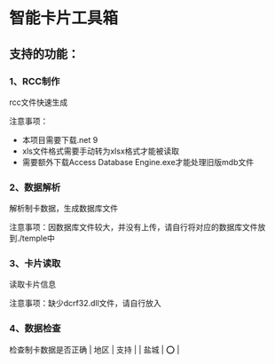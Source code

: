 # 智能卡片工具箱

## 支持的功能：

### 1、RCC制作

rcc文件快速生成

注意事项：

- 本项目需要下载.net 9
- xls文件格式需要手动转为xlsx格式才能被读取
- 需要额外下载Access Database Engine.exe才能处理旧版mdb文件

### 2、数据解析

解析制卡数据，生成数据库文件

注意事项：因数据库文件较大，并没有上传，请自行将对应的数据库文件放到./temple中

### 3、卡片读取

读取卡片信息

注意事项：缺少dcrf32.dll文件，请自行放入

### 4、数据检查

检查制卡数据是否正确
| 地区 | 支持 |
| 盐城 | ⭕ |
